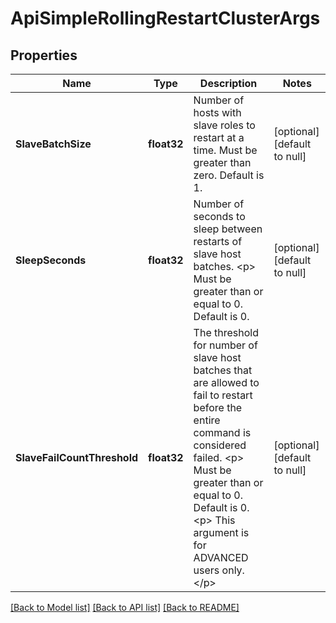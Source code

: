 # ApiSimpleRollingRestartClusterArgs

## Properties
Name | Type | Description | Notes
------------ | ------------- | ------------- | -------------
**SlaveBatchSize** | **float32** | Number of hosts with slave roles to restart at a time. Must be greater than zero. Default is 1. | [optional] [default to null]
**SleepSeconds** | **float32** | Number of seconds to sleep between restarts of slave host batches. &lt;p&gt; Must be greater than or equal to 0. Default is 0. | [optional] [default to null]
**SlaveFailCountThreshold** | **float32** | The threshold for number of slave host batches that are allowed to fail to restart before the entire command is considered failed. &lt;p&gt; Must be greater than or equal to 0. Default is 0. &lt;p&gt; This argument is for ADVANCED users only. &lt;/p&gt; | [optional] [default to null]

[[Back to Model list]](../README.md#documentation-for-models) [[Back to API list]](../README.md#documentation-for-api-endpoints) [[Back to README]](../README.md)


